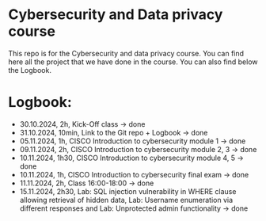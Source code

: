 # Cybersecurity and Data privacy course

This repo is for the Cybersecurity and data privacy course. You can find here all the project that we have done in the course.
You can also find below the Logbook.

# Logbook:

- 30.10.2024, 2h, Kick-Off class -> done
- 31.10.2024, 10min, Link to the Git repo + Logbook -> done
- 05.11.2024, 1h, CISCO Introduction to cybersecurity module 1 -> done
- 09.11.2024, 2h, CISCO Introduction to cybersecurity module 2, 3 -> done
- 10.11.2024, 1h30, CISCO Introduction to cybersecurity module 4, 5 -> done
- 10.11.2024, 1h, CISCO Introduction to cybersecurity final exam -> done
- 11.11.2024, 2h, Class 16:00-18:00 -> done
- 15.11.2024, 2h30, Lab: SQL injection vulnerability in WHERE clause allowing retrieval of hidden data, Lab: Username enumeration via different responses and Lab: Unprotected admin functionality -> done
